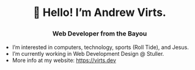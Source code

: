 # <p align="center">👋 Hello! I’m Andrew Virts.</p>
### <p align="center">Web Developer from the Bayou</p>
- I’m interested in computers, technology, sports (Roll Tide), and Jesus.
- I’m currently working in Web Development Design @ Stuller.
- More info at my website: https://virts.dev
